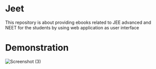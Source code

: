# Jeet
This repository is about providing ebooks related to JEE advanced and NEET for the students by using web application as user interface
# Demonstration
![Screenshot (3)](https://user-images.githubusercontent.com/98277450/160757744-f7fcb1bd-17bf-454e-bb03-b92366547aeb.png)
